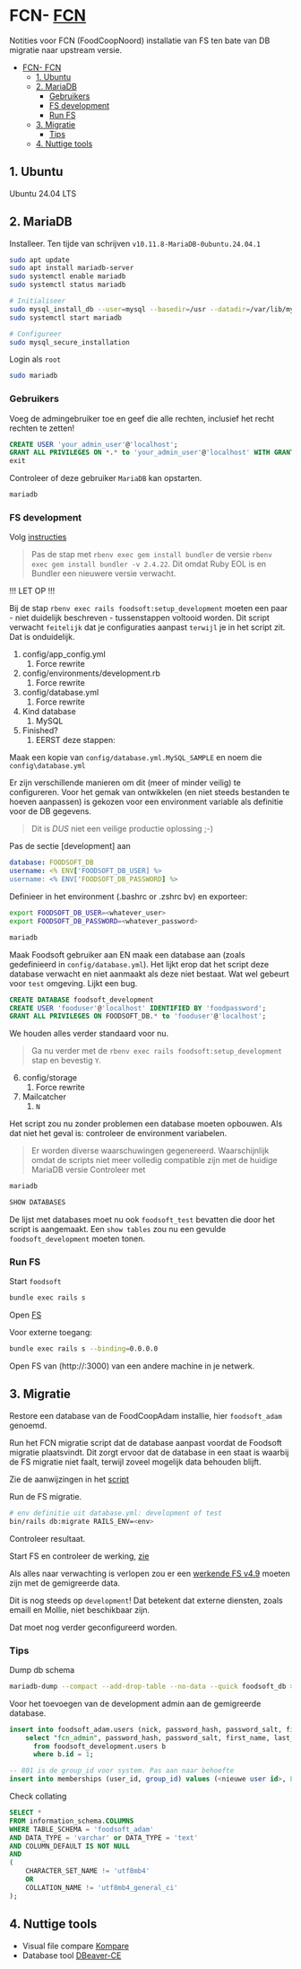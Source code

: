 # FCN- [FCN](#fcn)

Notities voor FCN (FoodCoopNoord) installatie van FS ten bate van DB migratie naar upstream versie.

- [FCN- FCN](#fcn--fcn)
  - [1. Ubuntu](#1-ubuntu)
  - [2. MariaDB](#2-mariadb)
    - [Gebruikers](#gebruikers)
    - [FS development](#fs-development)
    - [Run FS](#run-fs)
  - [3. Migratie](#3-migratie)
    - [Tips](#tips)
  - [4. Nuttige tools](#4-nuttige-tools)


##  1. Ubuntu

Ubuntu 24.04 LTS

##  2. MariaDB

Installeer. Ten tijde van schrijven `v10.11.8-MariaDB-0ubuntu.24.04.1`

```bash
sudo apt update
sudo apt install mariadb-server
sudo systemctl enable mariadb
sudo systemctl status mariadb

# Initialiseer
sudo mysql_install_db --user=mysql --basedir=/usr --datadir=/var/lib/mysql
sudo systemctl start mariadb

# Configureer
sudo mysql_secure_installation
```

Login als `root`

```bash
sudo mariadb
```

### Gebruikers

Voeg de admingebruiker toe en geef die alle rechten, inclusief het recht rechten te zetten!

```sql
CREATE USER 'your_admin_user'@'localhost';
GRANT ALL PRIVILEGES ON *.* to 'your_admin_user'@'localhost' WITH GRANT OPTION;
exit
```

Controleer of deze gebruiker `MariaDB` kan opstarten.

```bash
mariadb
```

### FS development

Volg [instructies](../doc/SETUP_DEVELOPMENT.md)

> Pas de stap met `rbenv exec gem install bundler` de versie `rbenv exec gem install bundler -v 2.4.22`. Dit omdat Ruby EOL is en Bundler een nieuwere versie verwacht.

!!! LET OP !!!

Bij de stap `rbenv exec rails foodsoft:setup_development` moeten een paar - niet duidelijk beschreven - tussenstappen voltooid worden.
Dit script verwacht `feitelijk` dat je configuraties aanpast `terwijl` je in het script zit. Dat is onduidelijk.

1. config/app_config.yml
   1. Force rewrite
2. config/environments/development.rb
   1. Force rewrite
3. config/database.yml
   1. Force rewrite
4. Kind database
   1. MySQL
5. Finished?
   1. EERST deze stappen:

Maak een kopie van `config/database.yml.MySQL_SAMPLE` en noem die `config\database.yml`

Er zijn verschillende manieren om dit (meer of minder veilig) te configureren.
Voor het gemak van ontwikkelen (en niet steeds bestanden te hoeven aanpassen) is gekozen voor een environment variable als definitie voor de DB gegevens.

> Dit is _DUS_ niet een veilige productie oplossing ;-)

Pas de sectie [development] aan

```yml
database: FOODSOFT_DB
username: <% ENV['FOODSOFT_DB_USER] %>
username: <% ENV['FOODSOFT_DB_PASSWORD] %>
```

Definieer in het environment (.bashrc or .zshrc bv) en exporteer:

```bash
export FOODSOFT_DB_USER=<whatever_user>
export FOODSOFT_DB_PASSWORD=<whatever_password>
```

```bash
mariadb
```

Maak Foodsoft gebruiker aan EN maak een database aan (zoals gedefinieerd in `config/database.yml`).
Het lijkt erop dat het script deze database verwacht en niet aanmaakt als deze niet bestaat. Wat wel gebeurt voor `test` omgeving. Lijkt een bug.

```sql
CREATE DATABASE foodsoft_development
CREATE USER 'fooduser'@'localhost' IDENTIFIED BY 'foodpassword';
GRANT ALL PRIVILEGES ON FOODSOFT_DB.* to 'fooduser'@'localhost';
```

We houden alles verder standaard voor nu.

> Ga nu verder met de `rbenv exec rails foodsoft:setup_development` stap en bevestig `Y`.

6. config/storage
   1. Force rewrite
7. Mailcatcher
   1. `N`

Het script zou nu zonder problemen een database moeten opbouwen. Als dat niet het geval is: controleer de environment variabelen.
> Er worden diverse waarschuwingen gegenereerd. Waarschijnlijk omdat de scripts niet meer volledig compatible zijn met de huidige MariaDB versie
Controleer met

```bash
mariadb
```

```sql
SHOW DATABASES
```

De lijst met databases moet nu ook `foodsoft_test` bevatten die door het script is aangemaakt.
Een `show tables` zou nu een gevulde `foodsoft_development` moeten tonen.

### Run FS

Start `foodsoft`

```bash
bundle exec rails s
```

Open [FS](http://localhost:3000)

Voor externe toegang:

```bash
bundle exec rails s --binding=0.0.0.0
```

Open FS van (http://<ipadres>:3000) van een andere machine in je netwerk.


##  3. Migratie

Restore een database van de FoodCoopAdam installie, hier `foodsoft_adam` genoemd.

Run het FCN migratie script dat de database aanpast voordat de Foodsoft migratie plaatsvindt. Dit zorgt ervoor dat de database in een staat is waarbij de FS migratie niet faalt, terwijl zoveel mogelijk data behouden blijft.

Zie de aanwijzingen in het [script](./MigratieFCN_naar_49.sql)

Run de FS migratie.

```bash
# env definitie uit database.yml: development of test
bin/rails db:migrate RAILS_ENV=<env> 
```

Controleer resultaat.

Start FS en controleer de werking, [zie](#run-fs)

Als alles naar verwachting is verlopen zou er een [werkende FS v4.9](http://localhost:3000) moeten zijn met de gemigreerde data.

Dit is nog steeds op `development`! Dat betekent dat externe diensten, zoals emaill en Mollie, niet beschikbaar zijn. 

Dat moet nog verder geconfigureerd worden.

### Tips

Dump db schema

```bash
mariadb-dump --compact --add-drop-table --no-data --quick foodsoft_db > fs_db.sql
```

Voor het toevoegen van de development admin aan de gemigreerde database.

```sql
insert into foodsoft_adam.users (nick, password_hash, password_salt, first_name, last_name, email, created_on)
	select "fcn_admin", password_hash, password_salt, first_name, last_name, email, NOW() 
      from foodsoft_development.users b 
      where b.id = 1; 

-- 801 is de group_id voor system. Pas aan naar behoefte
insert into memberships (user_id, group_id) values (<nieuwe user id>, 801);
```

Check collating

```sql
SELECT *
FROM information_schema.COLUMNS 
WHERE TABLE_SCHEMA = 'foodsoft_adam'
AND DATA_TYPE = 'varchar' or DATA_TYPE = 'text'
AND COLUMN_DEFAULT IS NOT NULL
AND
(
    CHARACTER_SET_NAME != 'utf8mb4'
    OR
    COLLATION_NAME != 'utf8mb4_general_ci'
);
```

##  4. Nuttige tools

- Visual file compare [Kompare](https://invent.kde.org/sdk/kompare)
- Database tool [DBeaver-CE](https:\\www.dbeaver.io)
